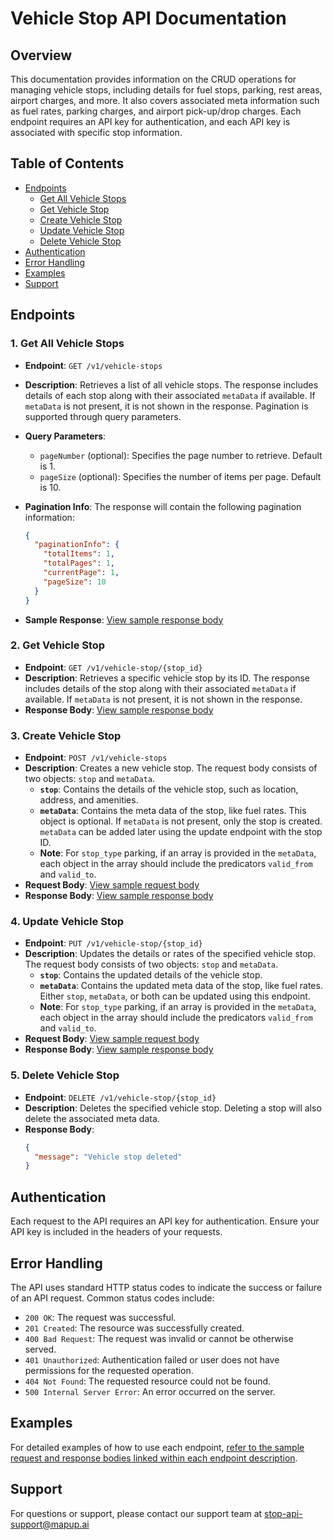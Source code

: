# Vehicle Stop API Documentation

## Overview

This documentation provides information on the CRUD operations for managing vehicle stops, including details for fuel stops, parking, rest areas, airport charges, and more. It also covers associated meta information such as fuel rates, parking charges, and airport pick-up/drop charges. Each endpoint requires an API key for authentication, and each API key is associated with specific stop information.

## Table of Contents

- [Endpoints](#endpoints)
  - [Get All Vehicle Stops](#1-get-all-vehicle-stops)
  - [Get Vehicle Stop](#2-get-vehicle-stop)
  - [Create Vehicle Stop](#3-create-vehicle-stop)
  - [Update Vehicle Stop](#4-update-vehicle-stop)
  - [Delete Vehicle Stop](#5-delete-vehicle-stop)
- [Authentication](#authentication)
- [Error Handling](#error-handling)
- [Examples](#examples)
- [Support](#support)

## Endpoints

### 1. Get All Vehicle Stops

- **Endpoint**: `GET /v1/vehicle-stops`
- **Description**: Retrieves a list of all vehicle stops. The response includes details of each stop along with their associated `metaData` if available. If `metaData` is not present, it is not shown in the response. Pagination is supported through query parameters.
- **Query Parameters**:
  - `pageNumber` (optional): Specifies the page number to retrieve. Default is 1.
  - `pageSize` (optional): Specifies the number of items per page. Default is 10.
- **Pagination Info**:
  The response will contain the following pagination information:
  ```json
  {
    "paginationInfo": {
      "totalItems": 1,
      "totalPages": 1,
      "currentPage": 1,
      "pageSize": 10
    }
  }
  ```

- **Sample Response**: [View sample response body](./api-request-samples/get-vehicle-stops)

### 2. Get Vehicle Stop

- **Endpoint**: `GET /v1/vehicle-stop/{stop_id}`
- **Description**: Retrieves a specific vehicle stop by its ID. The response includes details of the stop along with their associated `metaData` if available. If `metaData` is not present, it is not shown in the response.
- **Response Body**: [View sample response body](./api-request-samples/get-vehicle-stop)

### 3. Create Vehicle Stop

- **Endpoint**: `POST /v1/vehicle-stops`
- **Description**: Creates a new vehicle stop. The request body consists of two objects: `stop` and `metaData`.
  - **`stop`**: Contains the details of the vehicle stop, such as location, address, and amenities.
  - **`metaData`**: Contains the meta data of the stop, like fuel rates. This object is optional. If `metaData` is not present, only the stop is created. `metaData` can be added later using the update endpoint with the stop ID.
  - **Note**: For `stop_type` parking, if an array is provided in the `metaData`, each object in the array should include the predicators `valid_from` and `valid_to`.
- **Request Body**: [View sample request body](./api-request-samples/create-vehicle-stops)
- **Response Body**: [View sample response body](./api-request-samples/create-vehicle-stops)

### 4. Update Vehicle Stop

- **Endpoint**: `PUT /v1/vehicle-stop/{stop_id}`
- **Description**: Updates the details or rates of the specified vehicle stop. The request body consists of two objects: `stop` and `metaData`.
  - **`stop`**: Contains the updated details of the vehicle stop.
  - **`metaData`**: Contains the updated meta data of the stop, like fuel rates. Either `stop`, `metaData`, or both can be updated using this endpoint.
  - **Note**: For `stop_type` parking, if an array is provided in the `metaData`, each object in the array should include the predicators `valid_from` and `valid_to`.
- **Request Body**: [View sample request body](./api-request-samples/update-vehicle-stop)
- **Response Body**: [View sample response body](./api-request-samples/update-vehicle-stop)

### 5. Delete Vehicle Stop

- **Endpoint**: `DELETE /v1/vehicle-stop/{stop_id}`
- **Description**: Deletes the specified vehicle stop. Deleting a stop will also delete the associated meta data.
- **Response Body**:
  ```json
  {
    "message": "Vehicle stop deleted"
  }
  ```

## Authentication

Each request to the API requires an API key for authentication. Ensure your API key is included in the headers of your requests.

## Error Handling

The API uses standard HTTP status codes to indicate the success or failure of an API request. Common status codes include:

- `200 OK`: The request was successful.
- `201 Created`: The resource was successfully created.
- `400 Bad Request`: The request was invalid or cannot be otherwise served.
- `401 Unauthorized`: Authentication failed or user does not have permissions for the requested operation.
- `404 Not Found`: The requested resource could not be found.
- `500 Internal Server Error`: An error occurred on the server.

## Examples

For detailed examples of how to use each endpoint, [refer to the sample request and response bodies linked within each endpoint description](./api-request-samples).

## Support

For questions or support, please contact our support team at stop-api-support@mapup.ai
